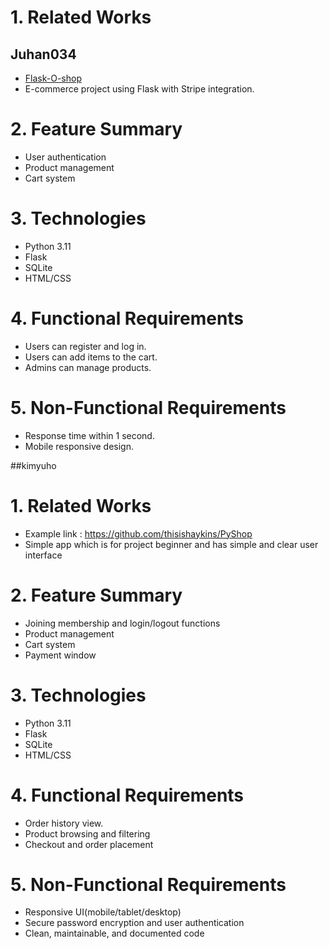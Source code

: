 # 1. Related Works

## Juhan034
- [Flask-O-shop](https://github.com/diwash007/Flask-O-shop)
- E-commerce project using Flask with Stripe integration.

# 2. Feature Summary

- User authentication
- Product management
- Cart system

# 3. Technologies

- Python 3.11
- Flask
- SQLite
- HTML/CSS

# 4. Functional Requirements

- Users can register and log in.
- Users can add items to the cart.
- Admins can manage products.

# 5. Non-Functional Requirements

- Response time within 1 second.
- Mobile responsive design.

##kimyuho
# 1. Related Works
- Example link : https://github.com/thisishaykins/PyShop
- Simple app which is for project beginner and has simple and clear user interface

# 2. Feature Summary

- Joining membership and login/logout functions
- Product management
- Cart system
- Payment window

# 3. Technologies

- Python 3.11
- Flask
- SQLite
- HTML/CSS

# 4. Functional Requirements

- Order history view.
- Product browsing and filtering
- Checkout and order placement

# 5. Non-Functional Requirements

- Responsive UI(mobile/tablet/desktop)
- Secure password encryption and user authentication
- Clean, maintainable, and documented code
